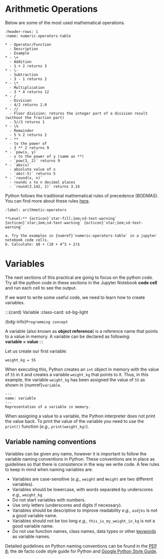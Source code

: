 # Arithmetic Operations

Below are some of the most used mathematical operations.  

```{list-table} Numeric Operators and Functions
:header-rows: 1
:name: numeric-operators-table

* - Operator/Function
  - Description
  - Example
* - \+
  - Addition
  - 1 + 2 returns 3
* - \-
  - Subtraction
  - 3 - 1 returns 2
* - \*
  - Multiplication
  - 3 * 4 returns 12
* - /
  - Division
  - 4/2 returns 2.0
* - //
  - Floor division: returns the integer part of a division result (without the fraction part)
  - 5//3 returns 1
* - \%
  - Remainder
  - 5 % 2 returns 2
* - **
  - to the power of
  - 3 ** 2 returns 9
* - `pow(x, y)`
  - x to the power of y (same as **)
  - `pow(3, 2)` returns 9
* - `abs(x)`
  - absolute value of x
  - `abs(-5)` returns 5
* - `round(x, n)`
  - rounds x to n decimal places
  - `round(3.142, 2)` returns 3.14
```
Python follows the traditional mathematical rules of precedence (BODMAS).  You can find more about these rules 
[here](https://www.mathsisfun.com/operation-order-bodmas.html).

```{exercise} Arithmetic Operators
:label: arithmetic-operators

**Level:** {octicon}`star-fill;1em;sd-text-warning` {octicon}`star;1em;sd-text-warning` {octicon}`star;1em;sd-text-warning`
  
a. Try the examples in {numref}`numeric-operators-table` in a jupyter notebook code cells.  
b. Calculate: $8 + (10 + 4^3 + 2)$
```


# Variables
The next sections of this practical are going to focus on the python code.  Try all the python code in these sections in the 
Jupyter Notebook **code cell** and run each cell to see the output.

If we want to write some useful code, we need to learn how to create variables.

:::{card} Variable
:class-card: sd-bg-light

{bdg-info}`Programming concept`

A variable (also known as **object reference**) is a reference name that points to a value in memory. A variable can be declared as following:  
**variable = value**
:::

Let us create our first variable:
```
weight_kg = 55
```
When executing this, Python creates an `int` object in memory with the value of `55` in it and creates a variable 
`weight_kg` that points to it.  Thus, in this example, the variable `weight_kg` has been assigned the value of `55` as 
shown in {numref}`variable`.

```{figure} images/varaiable.png
---
name: variable
---
Representation of a variable in memory.
```


When assigning a value to a variable, the Python interpreter does not print the value back.  To print the value of the 
variable you need to use the `print()` function (*e.g.,* `print(weight_kg)`).

## Variable naming conventions
Variables can be given any name, however it is important to follow the variable naming conventions in Python.  These conventions are in place as guidelines so that there is consistence in the way we write code.  A few rules to keep in mind when naming variables are:
* Variables are case-sensitive  (*e.g.,* `weight` and `Weight` are two different variables).
* Variables should be lowercase, with words separated by underscores *e.g.,* `weight_kg`
* Do not start variables with numbers.
* Use only letters (underscores and digits if necessary).
* Variables should be descriptive to improve readability *e.g.,* `asdjks` is not a good variable name.
* Variables should not be too long *e.g.,* `this_is_my_weight_in_kg` is not a good variable name.
* Do not use function names, class names, data types or other [keywords]( https://docs.python.org/3/reference/lexical_analysis.html#keywords) as variable names.

Detailed guidelines on Python naming conventions can be found in the [PEP 8]( https://peps.python.org/pep-0008/#function-and-variable-names); the de facto code style guide for Python and [Google Python Style Guide](https://google.github.io/styleguide/pyguide.html#316-naming).
